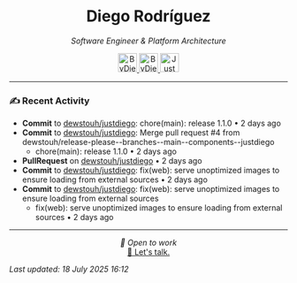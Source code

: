
<div align="center" style="margin-top: 16px;">
<h1 align="center"><strong>Diego Rodríguez</strong></h1>
<i>Software Engineer & Platform Architecture</i>
<p></p>
  <a href="https://linkedin.com/in/bydiego" target="_blank">
    <img src="https://img.icons8.com/?size=100&id=8808&format=png&color=000000" alt="ByDiego LinkedIn" height="34" width="34">
</a>
<a href="https://www.fiverr.com/diego_roguez/" target="_blank">
    <img src="https://img.icons8.com/?size=100&id=14h574ySQ7kG&format=png&color=000000" alt="ByDiego Fiverr" height="34" width="34">
</a>

<a href="https://justdiego.com" target="_blank">
    <img src="https://img.icons8.com/?size=100&id=bAmuw2Fk26u0&format=png&color=000000" alt="JustDiego Website" height="34" width="34">
</a>

</div>

---

### ✍ Recent Activity


- <strong>Commit</strong> to <a href="https://github.com/dewstouh/justdiego">dewstouh/justdiego</a>: chore(main): release 1.1.0 • 2 days ago
- <strong>Commit</strong> to <a href="https://github.com/dewstouh/justdiego">dewstouh/justdiego</a>: Merge pull request #4 from dewstouh/release-please--branches--main--components--justdiego
  - chore(main): release 1.1.0 • 2 days ago
- <strong>PullRequest</strong> on <a href="https://github.com/dewstouh/justdiego">dewstouh/justdiego</a> • 2 days ago
- <strong>Commit</strong> to <a href="https://github.com/dewstouh/justdiego">dewstouh/justdiego</a>: fix(web): serve unoptimized images to ensure loading from external sources • 2 days ago
- <strong>Commit</strong> to <a href="https://github.com/dewstouh/justdiego">dewstouh/justdiego</a>: fix(web): serve unoptimized images to ensure loading from external sources
  - fix(web): serve unoptimized images to ensure loading from external sources • 2 days ago


---

<p align="center">
  <i>💼 Open to work</i><br>
  <a href="mailto:diego@justdiego.com">📧 Let's talk.</a>
</p>

*Last updated: 18 July 2025 16:12*   
